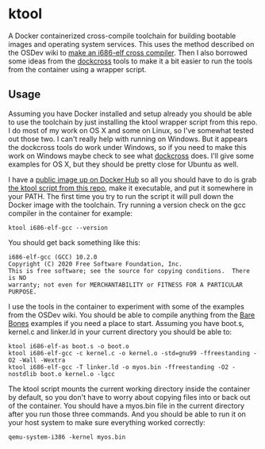 # ktool

A Docker containerized cross-compile toolchain for building bootable images
and operating system services. This uses the method described on the OSDev wiki
to [make an i686-elf cross compiler](https://wiki.osdev.org/GCC_Cross-Compiler).
Then I also borrowed some ideas from the
[dockcross](https://github.com/dockcross/dockcross) tools to make it a bit
easier to run the tools from the container using a wrapper script.

## Usage

Assuming you have Docker installed and setup already you should be able to use
the toolchain by just installing the ktool wrapper script from this repo. I do
most of my work on OS X and some on Linux, so I've somewhat tested out those
two. I can't really help with running on Windows. But it appears the dockcross
tools do work under Windows, so if you need to make this work on Windows maybe
check to see what
[dockcross](https://github.com/dockcross/dockcross) does.
I'll give some examples for OS X, but they should be pretty close for Ubuntu
as well.

I have a 
[public image up on Docker Hub](https://hub.docker.com/repository/docker/mikerowehl/ktool)
so all you should have to do is grab 
[the ktool script from this repo](https://github.com/mikerowehl/ktool/blob/master/ktool),
make it
executable, and put it somewhere in your PATH. The first time you try to run
the script it will pull down the Docker image with the toolchain. Try running
a version check on the gcc compiler in the container for example:

```
ktool i686-elf-gcc --version
```

You should get back something like this:

```
i686-elf-gcc (GCC) 10.2.0
Copyright (C) 2020 Free Software Foundation, Inc.
This is free software; see the source for copying conditions.  There is NO
warranty; not even for MERCHANTABILITY or FITNESS FOR A PARTICULAR PURPOSE.
```

I use the tools in the container to experiment with some of the examples from 
the OSDev wiki. You should be able to compile anything from the
[Bare Bones](https://wiki.osdev.org/Bare_Bones) examples if you need a place
to start. 
Assuming you have boot.s, kernel.c and linker.ld in your current directory
you should be able to:

```
ktool i686-elf-as boot.s -o boot.o
ktool i686-elf-gcc -c kernel.c -o kernel.o -std=gnu99 -ffreestanding -O2 -Wall -Wextra
ktool i686-elf-gcc -T linker.ld -o myos.bin -ffreestanding -O2 -nostdlib boot.o kernel.o -lgcc
```

The ktool script mounts the current working directory inside the container by
default, so you don't have to worry about copying files into or back out of 
the container. You should have a myos.bin file in the current directory after
you run those three commands. And you should be able to run it on your host
system to make sure everything worked correctly:

```
qemu-system-i386 -kernel myos.bin
```
